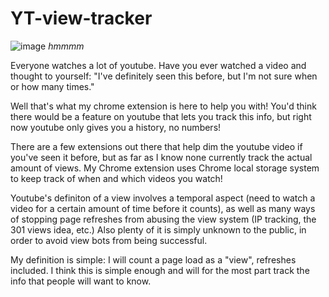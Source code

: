 # YT-view-tracker

![image](https://user-images.githubusercontent.com/69275171/119916296-e5820580-bf29-11eb-91d6-007b5e99a1a5.png)
*hmmmm*

Everyone watches a lot of youtube. Have you ever watched a video and thought to yourself: "I've definitely seen this before, but I'm not sure when or how many times."

Well that's what my chrome extension is here to help you with! You'd think there would be a feature on youtube that lets you track this info, but right now youtube only gives you a history, no numbers!

There are a few extensions out there that help dim the youtube video if you've seen it before, but as far as I know none currently track the actual amount of views. My Chrome extension uses Chrome local storage system to keep track of when and which videos you watch!

Youtube's definiton of a view involves a temporal aspect (need to watch a video for a certain amount of time before it counts), as well as many ways of stopping page refreshes from abusing the view system (IP tracking, the 301 views idea, etc.) Also plenty of it is simply unknown to the public, in order to avoid view bots from being successful.

My definition is simple: I will count a page load as a "view", refreshes included. I think this is simple enough and will for the most part track the info that people will want to know.


